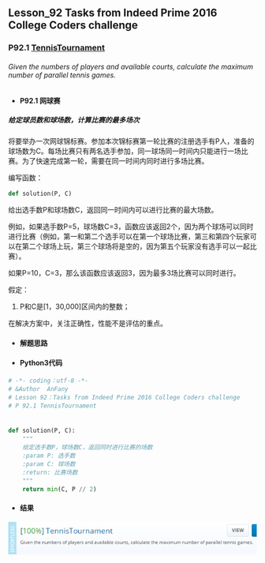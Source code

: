 ## Lesson_92 Tasks from Indeed Prime 2016 College Coders challenge


### P92.1 [TennisTournament](https://app.codility.com/programmers/lessons/92-tasks_from_indeed_prime_2016_college_coders_challenge/tennis_tournament/) 


###### Given the numbers of players and available courts, calculate the maximum number of parallel tennis games.

* #### P92.1 网球赛

##### 给定球员数和球场数，计算比赛的最多场次

将要举办一次网球锦标赛。参加本次锦标赛第一轮比赛的注册选手有P人，准备的球场数为C。每场比赛只有两名选手参加，同一球场同一时间内只能进行一场比赛。为了快速完成第一轮，需要在同一时间内同时进行多场比赛。

编写函数：
```python
def solution(P, C)
```
给出选手数P和球场数C，返回同一时间内可以进行比赛的最大场数。

例如，如果选手数P=5，球场数C=3，函数应该返回2个，因为两个球场可以同时进行比赛（例如，第一和第二个选手可以在第一个球场比赛，第三和第四个玩家可以在第二个球场上玩，第三个球场将是空的，因为第五个玩家没有选手可以一起比赛）。

如果P=10，C=3，那么该函数应该返回3，因为最多3场比赛可以同时进行。


假定：
  1. P和C是[1，30,000]区间内的整数；
  
在解决方案中，关注正确性，性能不是评估的重点。


* #### 解题思路

 

* #### Python3代码

```python
# -*- coding：utf-8 -*-
# &Author  AnFany
# Lesson 92：Tasks from Indeed Prime 2016 College Coders challenge
# P 92.1 TennisTournament


def solution(P, C):
    """
    给定选手数P，球场数C，返回同时进行比赛的场数
    :param P: 选手数
    :param C: 球场数
    :return: 比赛场数
    """
    return min(C, P // 2)
```

* #### 结果


![image](https://github.com/Anfany/Codility-Lessons-By-Python3/blob/master/L92_Tasks%20from%20Indeed%20Prime%202016%20College%20Coders%20challenge/92.1.png)
